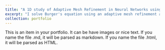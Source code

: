 ```yaml
---
title: "A 1D study of Adaptive Mesh Refinement in Neural Networks using Wolfram language"
excerpt: "I solve Burger's equation using an adaptive mesh refinement algorithm coded in Neural networks formalism. This is coded in Wolfram language.<br/><img src='/images/portfolio1.png'>"
collection: portfolio
---
```


This is an item in your portfolio. It can be have images or nice text. If you name the file .md, it will be parsed as markdown. If you name the file .html, it will be parsed as HTML. 
